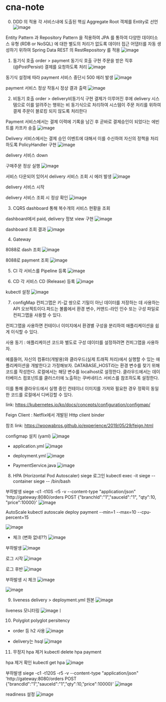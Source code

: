 # cna-note

0. DDD 의 적용
각 서비스내에 도출된 핵심 Aggregate Root 객체를 Entity로 선언
![image](https://user-images.githubusercontent.com/69283682/97958414-79567d80-1df0-11eb-8740-037789d8b552.png)

Entity Pattern 과 Repository Pattern 을 적용하여 JPA 를 통하여 다양한 데이터소스 유형 (RDB or NoSQL) 에 대한 별도의 처리가 없도록 데이터 접근 어댑터를 자동 생성하기 위하여 Spring Data REST 의 RestRepository 를 적용
![image](https://user-images.githubusercontent.com/69283682/97958566-cc303500-1df0-11eb-8f79-303af9e2ddec.png)


1. 동기식 호출
order > payment 동기식 호출 구현
주문을 받은 직후(@PostPersist) 결제를 요청하도록 처리
![image](https://user-images.githubusercontent.com/69283682/97558818-fadc9300-1a1f-11eb-8585-2bb964977187.png)

동기식 설정에 따라 payment 서비스 중단시 500 에러 발생
![image](https://user-images.githubusercontent.com/69283682/97559049-48f19680-1a20-11eb-8ce6-b4e2d6fe91c2.png)

payment 서비스 정상 작동시 정상 결과 출력
![image](https://user-images.githubusercontent.com/69283682/97559248-87875100-1a20-11eb-9e92-f7bd19be6969.png)

2. 비동기 호출
order > delivery비동기식 구현
결제가 이루어진 후에 delivery 시스템으로 이를 알려주는 행위는 비 동기식으로 처리하여 시스템이 주문 처리를 위하여 결제 주문이 블로킹 되지 않도록 처리한다

Payment 서비스에서는 결제 이력에 기록을 남긴 후 곧바로 결제승인이 되었다는 에빈트를 카프카 송출
![image](https://user-images.githubusercontent.com/69283682/97959189-24b40200-1df2-11eb-8fb4-57b6fdb9ac86.png)

Delivery  서비스에서는 결제 승인 이벤트에 대해서 이를 수신하여 자신의 정책을 처리하도록 PolicyHandler 구현
![image](https://user-images.githubusercontent.com/69283682/97560098-9c181900-1a21-11eb-8eca-1d71886c5f13.png)

delivery 서비스 down

구매주문 정상 실행
![image](https://user-images.githubusercontent.com/69283682/97561062-ecdc4180-1a22-11eb-809e-3300e63c0ef2.png)

서비스 다운되어 있어서 delivery 서비스 조회 시 에러 발생
![image](https://user-images.githubusercontent.com/69283682/97561168-11381e00-1a23-11eb-956e-5962ed45d9ac.png)

delivery 서비스 시작

delivery 서비스 조회 시 정상 확인
![image](https://user-images.githubusercontent.com/69283682/97561273-40e72600-1a23-11eb-8770-1e6e58cdc94a.png)

3. CQRS
dashboard 통해 복수개의 서비스 현황을 조회

dashboard에서 paid, delivery 정보 view 구현
![image](https://user-images.githubusercontent.com/69283682/97561906-31b4a800-1a24-11eb-9bc3-178666142348.png)

dashboard 조회 결과
![image](https://user-images.githubusercontent.com/69283682/97562008-57da4800-1a24-11eb-91d7-ab0a8a80abd0.png)

4. Gateway

8088로 dash 조회
![image](https://user-images.githubusercontent.com/69283682/97562218-9e2fa700-1a24-11eb-8306-36f435499814.png)

8088로 payment 조회
![image](https://user-images.githubusercontent.com/69283682/97562314-c4554700-1a24-11eb-82d7-675d2da0bda7.png)

5. CI
각 서비스를 Pipeline 등록
![image](https://user-images.githubusercontent.com/69283682/97562511-14340e00-1a25-11eb-9f8a-f053d8b5020d.png)

6. CD
각 서비스 CD (Release) 등록
![image](https://user-images.githubusercontent.com/69283682/97562673-5c533080-1a25-11eb-89d8-3ffede6c309c.png)

kubectl 설정
![image](https://user-images.githubusercontent.com/69283682/97562752-7db41c80-1a25-11eb-849b-f154bb53043e.png)

7. configMap
컨피그맵은 키-값 쌍으로 기밀이 아닌 데이터를 저장하는 데 사용하는 API 오브젝트이다.파드는 볼륨에서 환경 변수, 커맨드-라인 인수 또는 구성 파일로 컨피그맵을 사용할 수 있다.

컨피그맵을 사용하면 컨테이너 이미지에서 환경별 구성을 분리하여 애플리케이션을 쉽게 이식할 수 있다.

사용 동기 : 애플리케이션 코드와 별도로 구성 데이터를 설정하려면 컨피그맵을 사용하자.

예를들어, 자신의 컴퓨터(개발용)와 클라우드(실제 트래픽 처리)에서 실행할 수 있는 애플리케이션을 개발한다고 가정해보자. DATABASE_HOST라는 환경 변수를 찾기 위해 코드를 작성한다. 로컬에서는 해당 변수를 localhost로 설정한다. 클라우드에서는 데이터베이스 컴포넌트를 클러스터에 노출하는 쿠버네티스 서비스를 참조하도록 설정한다.

이를 통해 클라우드에서 실행 중인 컨테이너 이미지를 가져와 필요한 경우 정확히 동일한 코드를 로컬에서 디버깅할 수 있다.

link: https://kubernetes.io/ko/docs/concepts/configuration/configmap/

Feign Client : Netflix에서 개발된 Http client binder

참조 link: https://woowabros.github.io/experience/2019/05/29/feign.html

configmap 설치 (yaml)
![image](https://user-images.githubusercontent.com/69283682/97563002-d1266a80-1a25-11eb-8117-80c9c1390211.png)

- application.yml
![image](https://user-images.githubusercontent.com/69283682/97563435-6295dc80-1a26-11eb-836f-8cf5a2e86b67.png)

- deployment.yml
![image](https://user-images.githubusercontent.com/69283682/97563694-c15b5600-1a26-11eb-9810-539fe289d2fa.png)

- PaymentService.java
![image](https://user-images.githubusercontent.com/69283682/97563880-11d2b380-1a27-11eb-823b-5d689377c321.png)

8. HPA (Horizontal Pod Autoscaler)
siege 로그인
kubectl exec -it siege --container siege -- /bin/bash

부하발생
siege -c1 -t10S -r5 -v --content-type "application/json" 'http://gateway:8080/orders POST {"branchId":"1","sauceId":"1", "qty":10, "price":10000}'
![image](https://user-images.githubusercontent.com/69283682/97793969-c42c9580-1c36-11eb-9767-c7f04eabdd6e.png)

AutoScale
kubectl autoscale deploy payment --min=1 --max=10 --cpu-percent=15

![image](https://user-images.githubusercontent.com/69283682/97790615-50c25e00-1c0d-11eb-85fe-9ffb20600c71.png)

- 체크 (변화 없네??)
![image](https://user-images.githubusercontent.com/69283682/97790782-e4485e80-1c0e-11eb-8608-8fe2f883558f.png)

부하발생
![image](https://user-images.githubusercontent.com/69283682/97790782-e4485e80-1c0e-11eb-8608-8fe2f883558f.png)

로그 시작
![image](https://user-images.githubusercontent.com/69283682/97844200-f40a9480-1d2d-11eb-84a9-da09333bf375.png)

로그 후반
![image](https://user-images.githubusercontent.com/69283682/97844119-ce7d8b00-1d2d-11eb-9cff-02566cab726b.png)

부하발생 시 체크
![image](https://user-images.githubusercontent.com/69283682/97843781-3b445580-1d2d-11eb-93bc-c0e1ad1e9af0.png)

![image](https://user-images.githubusercontent.com/69283682/97845029-5dd76e00-1d2f-11eb-8a3d-3f2abd77eb3d.png)

9. liveness
delivery > deployment.yml 원본
![image](https://user-images.githubusercontent.com/69283682/97844680-cbcf6580-1d2e-11eb-8743-3290db4f4bce.png)

liveness 모니터링
![image](https://user-images.githubusercontent.com/69283682/97845655-2e753100-1d30-11eb-8634-3b56cda3eb5e.png)ㅣ

10. Polyglot
polyglot persitency
- order 등 h2 사용
![image](https://user-images.githubusercontent.com/69283682/97567886-311f1000-1a2a-11eb-9878-3b854f9b09e0.png)

- delivery는 hsql
![image](https://user-images.githubusercontent.com/69283682/97567350-0e8cf700-1a2a-11eb-92d7-7f6ee3110255.png)

11. 무정지
hpa 제거
kubectl delete hpa payment

hpa 제거 확인
kubectl get hpa
![image](https://user-images.githubusercontent.com/69283682/97957608-eb2dc780-1dee-11eb-9174-748bae1479a6.png)

부하발생
siege -c1 -t120S -r5 -v --content-type "application/json" 'http://gateway:8080/orders POST {"brancdId":"1","sauceId":"1","qty":10,"price":10000}'
![image](https://user-images.githubusercontent.com/69283682/97956128-3940cc00-1deb-11eb-935f-cb5ffaae8e0b.png)

readiness 설정
![image](https://user-images.githubusercontent.com/69283682/97956520-3e524b00-1dec-11eb-8df4-455752de77b6.png)
